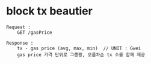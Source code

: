 # block tx beautier


    Request : 
        GET /gasPrice

    Response :
        tx - gas price (avg, max, min)  // UNIT : Gwei
        gas price 가격 단위로 그룹핑, 오름차순 tx 수를 함께 제공


